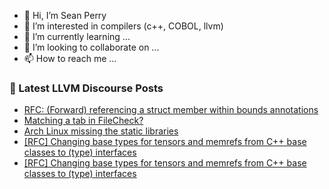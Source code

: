 - 👋 Hi, I’m Sean Perry
- 👀 I’m interested in compilers (c++, COBOL, llvm)
- 🌱 I’m currently learning ...
- 💞️ I’m looking to collaborate on ...
- 📫 How to reach me ...

<!---
s66perry/s66perry is a ✨ special ✨ repository because its `README.md` (this file) appears on your GitHub profile.
You can click the Preview link to take a look at your changes.
--->
### 📕 Latest LLVM Discourse Posts

<!-- DISCOURSE-LLVM:START -->
- [RFC: &lpar;Forward&rpar; referencing a struct member within bounds annotations](https://discourse.llvm.org/t/rfc-forward-referencing-a-struct-member-within-bounds-annotations/85510#post_1)
- [Matching a tab in FileCheck?](https://discourse.llvm.org/t/matching-a-tab-in-filecheck/85180#post_9)
- [Arch Linux missing the static libraries](https://discourse.llvm.org/t/arch-linux-missing-the-static-libraries/85498#post_6)
- [[RFC] Changing base types for tensors and memrefs from C++ base classes to &lpar;type&rpar; interfaces](https://discourse.llvm.org/t/rfc-changing-base-types-for-tensors-and-memrefs-from-c-base-classes-to-type-interfaces/85509#post_4)
- [[RFC] Changing base types for tensors and memrefs from C++ base classes to &lpar;type&rpar; interfaces](https://discourse.llvm.org/t/rfc-changing-base-types-for-tensors-and-memrefs-from-c-base-classes-to-type-interfaces/85509#post_3)
<!-- DISCOURSE-LLVM:END -->

